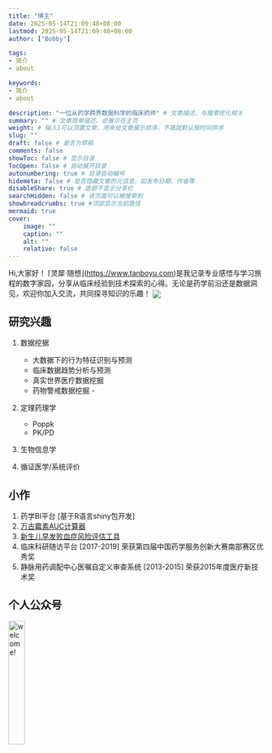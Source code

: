 ```yaml
---
title: "博主"
date: 2025-05-14T21:09:48+08:00
lastmod: 2025-05-14T21:09:48+08:00
author: ["Bobby"]

tags:
- 简介
- about

keywords:
- 简介
- about

description: "一位从药学跨界数据科学的临床药师" # 文章描述，与搜索优化相关
summary: "" # 文章简单描述，会展示在主页
weight: # 输入1可以顶置文章，用来给文章展示排序，不填就默认按时间排序
slug: ""
draft: false # 是否为草稿
comments: false
showToc: false # 显示目录
TocOpen: false # 自动展开目录
autonumbering: true # 目录自动编号
hidemeta: false # 是否隐藏文章的元信息，如发布日期、作者等
disableShare: true # 底部不显示分享栏
searchHidden: false # 该页面可以被搜索到
showbreadcrumbs: true #顶部显示当前路径
mermaid: true
cover:
    image: ""
    caption: ""
    alt: ""
    relative: false
---
```


Hi,大家好！ ⌈灵犀·随想⌋(https://www.tanboyu.com)是我记录专业感悟与学习旅程的数字家园，分享从临床经验到技术探索的心得。无论是药学前沿还是数据洞见，欢迎你加入交流，共同探寻知识的乐趣！
<a href="mailto:dr.tanboyu@gmail.com?subject=RE:Mail from BYTan blog" ><img src="/images/email.png" style="vertical-align: middle;" /></a>


## 研究兴趣

1.  数据挖据
    - 大数据下的行为特征识别与预测
    - 临床数据趋势分析与预测
    - 真实世界医疗数据挖掘
    - 药物警戒数据挖掘    - 
2.  定理药理学
    - Poppk
    - PK/PD
    
3.  生物信息学

4.  循证医学/系统评价


## 小作

1.  药学BI平台 [基于R语言shiny包开发]
2.  [万古霉素AUC计算器](https://30plans.shinyapps.io/apps/) 
3.  [新生儿早发败血症风险评估工具](https://30plans.shinyapps.io/apps/_w_8088acbb2dcc406da43479727ea2a3cd/#tab-4554-2)
4.  临床科研随访平台 [2017-2019] 荣获第四届中国药学服务创新大赛南部赛区优秀奖
5.  静脉用药调配中心医嘱自定义审查系统 [2013-2015]  荣获2015年度医疗新技术奖

## 个人公众号

<img src="/images/qrcode.jpg" width="25%" alt="welcome!" />
